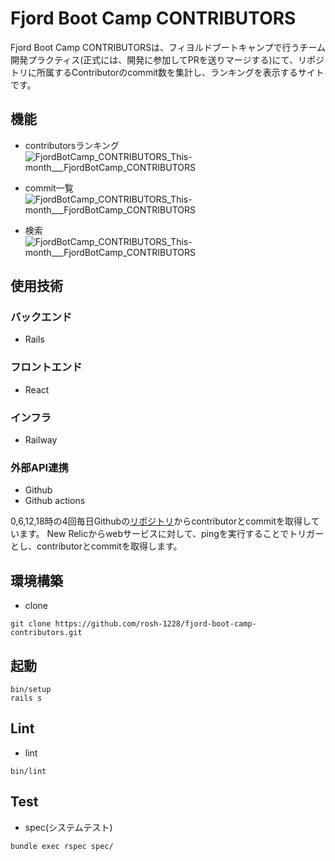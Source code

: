 # Fjord Boot Camp CONTRIBUTORS
Fjord Boot Camp CONTRIBUTORSは、フィヨルドブートキャンプで行うチーム開発プラクティス(正式には、開発に参加してPRを送りマージする)にて、リポジトリに所属するContributorのcommit数を集計し、ランキングを表示するサイトです。

## 機能
- contributorsランキング
![FjordBotCamp_CONTRIBUTORS_This-month___FjordBotCamp_CONTRIBUTORS](https://user-images.githubusercontent.com/64620506/198900573-ef24df76-542b-4d2a-887e-c2ca45f153bb.png)

- commit一覧
![FjordBotCamp_CONTRIBUTORS_This-month___FjordBotCamp_CONTRIBUTORS](https://user-images.githubusercontent.com/64620506/198900596-58dad150-f244-4cc7-86ec-10e1fcb80c8d.png)

- 検索
![FjordBotCamp_CONTRIBUTORS_This-month___FjordBotCamp_CONTRIBUTORS](https://user-images.githubusercontent.com/64620506/198900611-9385bf1f-56c4-43c9-935d-1fbbb8f4ef90.png)


## 使用技術
### バックエンド
- Rails
### フロントエンド
- React
### インフラ
- Railway
### 外部API連携
- Github
- Github actions

0,6,12,18時の4回毎日Githubの[リポジトリ](https://github.com/fjordllc/bootcamp)からcontributorとcommitを取得しています。
New Relicからwebサービスに対して、pingを実行することでトリガーとし、contributorとcommitを取得します。

## 環境構築
- clone
```
git clone https://github.com/rosh-1228/fjord-boot-camp-contributors.git
```
## 起動
```
bin/setup
rails s
```
## Lint
- lint
```
bin/lint
```
## Test
- spec(システムテスト)
```
bundle exec rspec spec/
```
